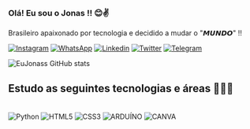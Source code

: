 ### Olá! Eu sou o Jonas !! 😊✌️
Brasileiro apaixonado por tecnologia e decidido a mudar o "𝙈𝙐𝙉𝘿𝙊" !!

[![Instagram](https://img.shields.io/badge/Instagram-E4405F?style=for-the-badge&logo=instagram&logoColor=white)](https://www.instagram.com/jot4_7bb/)
[![WhatsApp](https://img.shields.io/badge/WhatsApp-25D366?style=for-the-badge&logo=whatsapp&logoColor=white)](https://api.whatsapp.com/send?phone=5551996102246)
[![Linkedin](https://img.shields.io/badge/LinkedIn-0077B5?style=for-the-badge&logo=linkedin&logoColor=white)](https://www.linkedin.com/in/jonas-rambo-9a14a01a3/)
[![Twitter](https://img.shields.io/badge/Twitter-1DA1F2?style=for-the-badge&logo=twitter&logoColor=white)](https://twitter.com/EuOJonas)
[![Telegram](https://img.shields.io/badge/Telegram-2CA5E0?style=for-the-badge&logo=telegram&logoColor=white)](https://t.me/jot4_7bb)

![EuJonass GitHub stats](https://github-readme-stats.vercel.app/api?username=EuJonass&show_icons=true&theme=radical)

## Estudo as seguintes tecnologias e áreas 👨‍💻📓
<div style="display: inline_blocl"><br/>
    <img align="center"
    alt="Python" src="https://img.shields.io/badge/Python-3776AB?style=for-the-badge&logo=python&logoColor=white">
    <img align="center" alt="HTML5" src="https://img.shields.io/badge/HTML5-E34F26?style=for-the-badge&logo=html5&logoColor=white">
    <img align="center" alt="CSS3" src="https://img.shields.io/badge/CSS3-1572B6?style=for-the-badge&logo=css3&logoColor=white">
    <img align="center" alt="ARDUÍNO" src="https://img.shields.io/badge/Arduino-00979D?style=for-the-badge&logo=Arduino&logoColor=white">
    <img align="center" alt="CANVA" src="https://img.shields.io/badge/Canva-%2300C4CC.svg?&style=for-the-badge&logo=Canva&logoColor=white">
</div>

